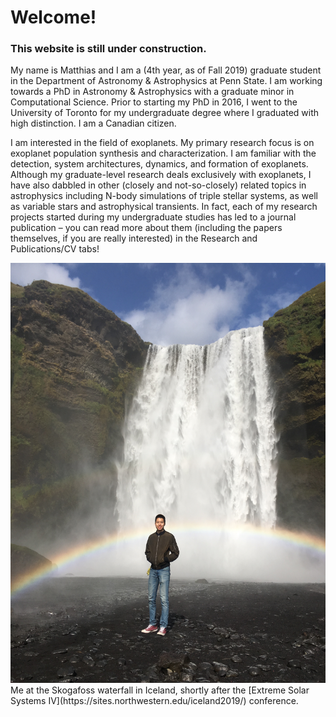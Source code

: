 # Welcome!

### This website is still under construction.

My name is Matthias and I am a (4th year, as of Fall 2019) graduate student in the Department of Astronomy & Astrophysics at Penn State. I am working towards a PhD in Astronomy & Astrophysics with a graduate minor in Computational Science. Prior to starting my PhD in 2016, I went to the University of Toronto for my undergraduate degree where I graduated with high distinction. I am a Canadian citizen.

I am interested in the field of exoplanets. My primary research focus is on exoplanet population synthesis and characterization. I am familiar with the detection, system architectures, dynamics, and formation of exoplanets. Although my graduate-level research deals exclusively with exoplanets, I have also dabbled in other (closely and not-so-closely) related topics in astrophysics including N-body simulations of triple stellar systems, as well as variable stars and astrophysical transients. In fact, each of my research projects started during my undergraduate studies has led to a journal publication – you can read more about them (including the papers themselves, if you are really interested) in the Research and Publications/CV tabs!


<center><img src="/photos/Iceland_Skogafoss_me1.JPG" alt="Photo of me in Iceland, August 2019" width="800"/></center>  
Me at the Skogafoss waterfall in Iceland, shortly after the [Extreme Solar Systems IV](https://sites.northwestern.edu/iceland2019/) conference.
